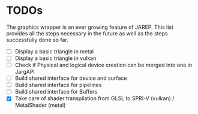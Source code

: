 # TODOs

The graphics wrapper is an ever growing feature of JAREP. This list provides all the steps necessary in the future
as well as the steps successfully done so far.

-[ ] Display a basic triangle in metal
-[ ] Display a basic triangle in vulkan
-[ ] Check if Physical and logical device creation can be merged into one in JargAPI
-[ ] Build shared interface for device and surface
-[ ] Build shared interface for pipelines
-[ ] Build shared interface for Buffers
-[x] Take care of shader transpilation from GLSL to SPRI-V (vulkan) / MetalShader (metal)